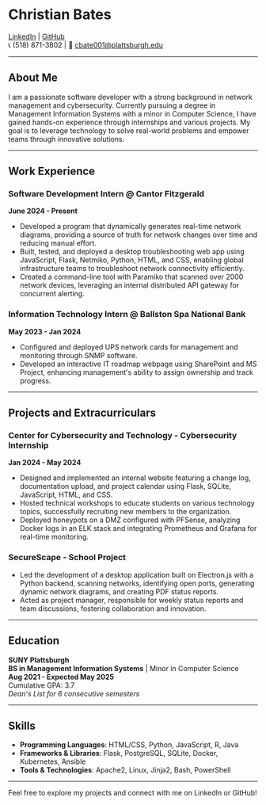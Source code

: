 # Christian Bates

[LinkedIn](https://www.linkedin.com/in/christianbates02/) | [GitHub](https://github.com/cjbates02)  
📞 (518) 871-3802 | 📧 cbate001@plattsburgh.edu

---

## About Me

I am a passionate software developer with a strong background in network management and cybersecurity. Currently pursuing a degree in Management Information Systems with a minor in Computer Science, I have gained hands-on experience through internships and various projects. My goal is to leverage technology to solve real-world problems and empower teams through innovative solutions.

---

## Work Experience

### Software Development Intern @ Cantor Fitzgerald
**June 2024 - Present**
- Developed a program that dynamically generates real-time network diagrams, providing a source of truth for network changes over time and reducing manual effort.
- Built, tested, and deployed a desktop troubleshooting web app using JavaScript, Flask, Netmiko, Python, HTML, and CSS, enabling global infrastructure teams to troubleshoot network connectivity efficiently.
- Created a command-line tool with Paramiko that scanned over 2000 network devices, leveraging an internal distributed API gateway for concurrent alerting.

### Information Technology Intern @ Ballston Spa National Bank
**May 2023 - Jan 2024**
- Configured and deployed UPS network cards for management and monitoring through SNMP software.
- Developed an interactive IT roadmap webpage using SharePoint and MS Project, enhancing management's ability to assign ownership and track progress.

---

## Projects and Extracurriculars

### Center for Cybersecurity and Technology - Cybersecurity Internship
**Jan 2024 - May 2024**
- Designed and implemented an internal website featuring a change log, documentation upload, and project calendar using Flask, SQLite, JavaScript, HTML, and CSS.
- Hosted technical workshops to educate students on various technology topics, successfully recruiting new members to the organization.
- Deployed honeypots on a DMZ configured with PFSense, analyzing Docker logs in an ELK stack and integrating Prometheus and Grafana for real-time monitoring.

### SecureScape - School Project
- Led the development of a desktop application built on Electron.js with a Python backend, scanning networks, identifying open ports, generating dynamic network diagrams, and creating PDF status reports.
- Acted as project manager, responsible for weekly status reports and team discussions, fostering collaboration and innovation.

---

## Education

**SUNY Plattsburgh**  
**BS in Management Information Systems** | Minor in Computer Science  
**Aug 2021 - Expected May 2025**  
Cumulative GPA: 3.7  
*Dean's List for 6 consecutive semesters*

---

## Skills
- **Programming Languages**: HTML/CSS, Python, JavaScript, R, Java
- **Frameworks & Libraries**: Flask, PostgreSQL, SQLite, Docker, Kubernetes, Ansible
- **Tools & Technologies**: Apache2, Linux, Jinja2, Bash, PowerShell

---

Feel free to explore my projects and connect with me on LinkedIn or GitHub!
